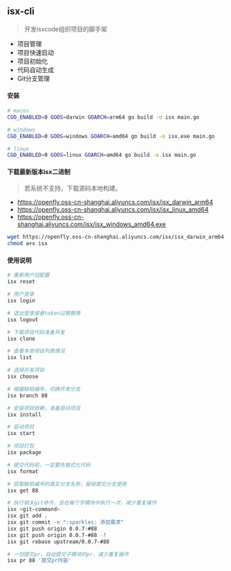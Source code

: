 ## isx-cli

> 开发isxcode组织项目的脚手架

- 项目管理
- 项目快速启动
- 项目初始化
- 代码自动生成
- Git分支管理

#### 安装

```bash
# macos
CGO_ENABLED=0 GOOS=darwin GOARCH=arm64 go build -o isx main.go

# windows
CGO_ENABLED=0 GOOS=windows GOARCH=amd64 go build -o isx.exe main.go

# linux
CGO_ENABLED=0 GOOS=linux GOARCH=amd64 go build -o isx main.go
```

#### 下载最新版本isx二进制

> 若系统不支持，下载源码本地构建。

- https://openfly.oss-cn-shanghai.aliyuncs.com/isx/isx_darwin_arm64
- https://openfly.oss-cn-shanghai.aliyuncs.com/isx/isx_linux_amd64
- https://openfly.oss-cn-shanghai.aliyuncs.com/isx/isx_windows_amd64.exe

```bash
wget https://openfly.oss-cn-shanghai.aliyuncs.com/isx/isx_darwin_arm64 -O isx
chmod a+x isx
```

#### 使用说明

```bash
# 重新用户旧配置
isx reset

# 用户登录
isx login

# 退出登录或者token过期替换
isx logout

# 下载项目代码准备开发
isx clone

# 查看本地项目列表情况
isx list

# 选择开发项目
isx choose

# 根据缺陷编号，切换开发分支
isx branch 88

# 安装项目依赖，准备启动项目
isx install

# 启动项目
isx start

# 项目打包
isx package

# 提交代码前，一定要先格式化代码
isx format

# 获取缺陷编号的真实分支名称，留给提交分支使用
isx get 88

# 执行相关git命令，会在每个字模块中执行一次，减少重复操作
isx <git-command>
isx git add .
isx git commit -m ":sparkles: 添加需求"
isx git push origin 0.0.7-#88
isx git push origin 0.0.7-#88 -f
isx git rebase upstream/0.0.7-#88

# 一剑提交pr，自动提交子模块的pr，减少重复操作
isx pr 88 '提交pr内容'
```


